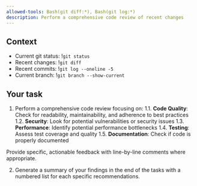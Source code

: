 ```yaml
---
allowed-tools: Bash(git diff:*), Bash(git log:*)
description: Perform a comprehensive code review of recent changes
---
```


## Context

- Current git status: !`git status`
- Recent changes: !`git diff`
- Recent commits: !`git log --oneline -5`
- Current branch: !`git branch --show-current`


## Your task

1. Perform a comprehensive code review focusing on:
   1.1. **Code Quality**: Check for readability, maintainability, and adherence to best practices
   1.2. **Security**: Look for potential vulnerabilities or security issues
   1.3. **Performance**: Identify potential performance bottlenecks
   1.4. **Testing**: Assess test coverage and quality
   1.5. **Documentation**: Check if code is properly documented

Provide specific, actionable feedback with line-by-line comments where appropriate.

2. Generate a summary of your findings in the end of the tasks with a numbered list for each specific recommendations.
